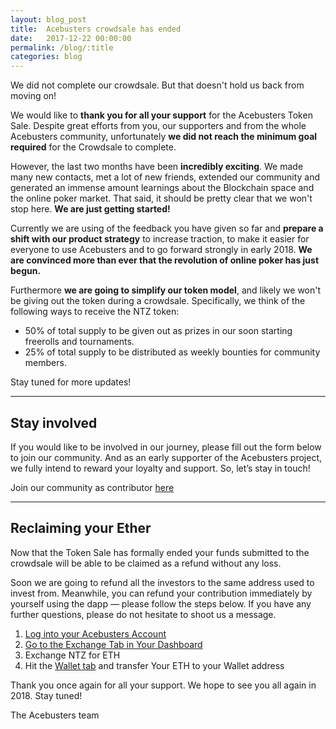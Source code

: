 ```yaml
---
layout: blog_post
title:  Acebusters crowdsale has ended
date:   2017-12-22 00:00:00
permalink: /blog/:title
categories: blog
---
```



We did not complete our crowdsale. But that doesn't hold us back from moving on!

We would like to **thank you for all your support** for the Acebusters Token Sale. Despite great efforts from you, our supporters and from the whole Acebusters community, unfortunately **we did not reach the minimum goal required** for the Crowdsale to complete.

However, the last two months have been **incredibly exciting**. We made many new contacts, met a lot of new friends, extended our community and generated an immense amount learnings about the Blockchain space and the online poker market. That said, it should be pretty clear that we won't stop here. **We are just getting started!**

Currently we are using of the feedback you have given so far and **prepare a shift with our product strategy** to increase traction, to make it easier for everyone to use Acebusters and to go forward strongly in early 2018. **We are convinced more than ever that the revolution of online poker has just begun.**

Furthermore **we are going to simplify our token model**, and likely we won't be giving out the token during a crowdsale. Specifically, we think of the following ways to receive the NTZ token:

   - 50% of total supply to be given out as prizes in our soon starting freerolls and tournaments.
   - 25% of total supply to be distributed as weekly bounties for community members.

Stay tuned for more updates!

----

## Stay involved

If you would like to be involved in our journey, please fill out the form below to join our community. And as an early supporter of the Acebusters project, we fully intend to reward your loyalty and support. So, let’s stay in touch!

Join our community as contributor [here](https://goo.gl/JC734m)

----

## Reclaiming your Ether

Now that the Token Sale has formally ended your funds submitted to the crowdsale will be able to be claimed as a refund without any loss.

Soon we are going to refund all the investors to the same address used to invest from. Meanwhile, you can refund your contribution immediately by yourself using the dapp — please follow the steps below. If you have any further questions, please do not hesitate to shoot us a message.

   1. [Log into your Acebusters Account](https://dapp.acebusters.com/)
   2. [Go to the Exchange Tab in Your Dashboard](https://dapp.acebusters.com/dashboard/exchange)
   3. Exchange NTZ for ETH
   4. Hit the [Wallet tab](https://dapp.acebusters.com/dashboard/wallet) and transfer Your ETH to your Wallet address

Thank you once again for all your support.
We hope to see you all again in 2018. Stay tuned!

The Acebusters team
